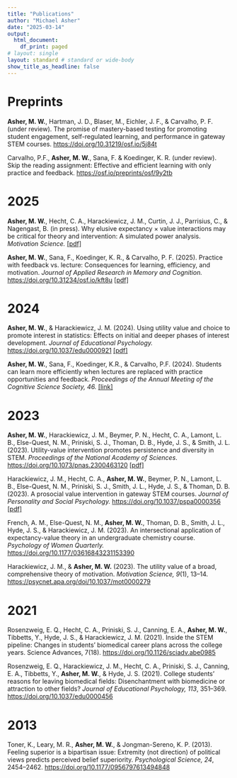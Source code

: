 ```yaml
---
title: "Publications"
author: "Michael Asher"
date: "2025-03-14"
output:
  html_document:
    df_print: paged
# layout: single
layout: standard # standard or wide-body
show_title_as_headline: false
---
```


# Preprints

**Asher, M. W.**, Hartman, J. D., Blaser, M., Eichler, J. F., & Carvalho, P. F. (under review). The promise of mastery-based testing for promoting student engagement, self-regulated learning, and performance in gateway STEM courses. https://doi.org/10.31219/osf.io/5j84t

Carvalho, P.F., **Asher, M. W.**, Sana, F. & Koedinger, K. R. (under review). Skip the reading assignment: Effective and efficient learning with only practice and feedback. https://osf.io/preprints/osf/9y2tb

# 2025

**Asher, M. W.**, Hecht, C. A., Harackiewicz, J. M., Curtin, J. J., Parrisius, C., & Nagengast, B.  (in press). Why elusive expectancy × value interactions may be critical for theory and
intervention: A simulated power analysis. *Motivation Science.* [[pdf]](/publications/asher_et_al_inpress_motsci.pdf)

**Asher, M. W.**, Sana, F., Koedinger, K. R., & Carvalho, P. F. (2025). Practice with feedback vs. lecture: Consequences for learning, efficiency, and motivation. *Journal of Applied Research in Memory and Cognition.* https://doi.org/10.31234/osf.io/kft8u [[pdf]](/publications/asher_et_al_2025_jarmac.pdf)

# 2024

**Asher, M. W.**, & Harackiewicz, J. M. (2024). Using utility value and choice to promote interest in statistics: Effects on initial and deeper phases of interest development. *Journal of Educational Psychology.* https://doi.org/10.1037/edu0000921 [[pdf]](/publications/asher_harackiewicz_2024_jep.pdf)

**Asher, M. W.**, Sana, F., Koedinger, K.R., & Carvalho, P.F. (2024). Students can learn more efficiently when lectures are replaced with practice opportunities and feedback. *Proceedings of the Annual Meeting of the Cognitive Science Society, 46.* [[link]](https://escholarship.org/content/qt7p16r9xk/qt7p16r9xk_noSplash_5523aeea52976181855830ab0366c9f3.pdf?t=sfdr4y)

# 2023

**Asher, M. W.**, Harackiewicz, J. M., Beymer, P. N., Hecht, C. A., Lamont, L. B., Else-Quest, N. M., Priniski, S. J., Thoman, D. B., Hyde, J. S., & Smith, J. L. (2023). Utility-value intervention promotes persistence and diversity in STEM. *Proceedings of the National Academy of Sciences*. https://doi.org/10.1073/pnas.2300463120 [[pdf]](/publications/asher_et_al_2023_pnas.pdf)

Harackiewicz, J. M., Hecht, C. A., **Asher, M. W.**, Beymer, P. N., Lamont, L. B., Else-Quest, N. M., Priniski, S. J., Smith, J. L., Hyde, J. S., & Thoman, D. B. (2023). A prosocial value intervention in gateway STEM courses. *Journal of Personality and Social Psychology.* https://doi.org/10.1037/pspa0000356 [[pdf]](/publications/harackiewicz_et_al_2023_jpsp.pdf)

French, A. M., Else-Quest, N. M., **Asher, M. W.**, Thoman, D. B., Smith, J. L., Hyde, J. S., & Harackiewicz, J. M. (2023). An intersectional application of expectancy-value theory in an undergraduate chemistry course. *Psychology of Women Quarterly.* https://doi.org/10.1177/03616843231153390

Harackiewicz, J. M., & **Asher, M. W.** (2023). The utility value of a broad, comprehensive theory of motivation. *Motivation Science, 9*(1), 13–14. https://psycnet.apa.org/doi/10.1037/mot0000279

# 2021

Rosenzweig, E. Q., Hecht, C. A., Priniski, S. J., Canning, E. A., **Asher, M. W.**, Tibbetts, Y., Hyde, J. S., & Harackiewicz, J. M. (2021). Inside the STEM pipeline: Changes in students’ biomedical career plans across the college years. Science Advances, 7(18). https://doi.org/10.1126/sciadv.abe0985

Rosenzweig, E. Q., Harackiewicz, J. M., Hecht, C. A., Priniski, S. J., Canning, E. A., Tibbetts, Y., **Asher, M. W.**, & Hyde, J. S. (2021). College students’ reasons for leaving biomedical fields: Disenchantment with biomedicine or attraction to other fields? *Journal of Educational Psychology, 113*, 351–369. https://doi.org/10.1037/edu0000456

# 2013

Toner, K., Leary, M. R., **Asher, M. W.**, & Jongman-Sereno, K. P. (2013). Feeling superior is a bipartisan issue: Extremity (not direction) of political views predicts perceived belief superiority. *Psychological Science, 24*, 2454–2462. https://doi.org/10.1177/0956797613494848


